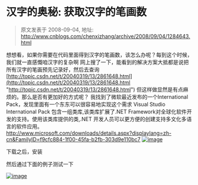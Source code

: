 # 汉字的奥秘: 获取汉字的笔画数 
> 原文发表于 2008-09-04, 地址: http://www.cnblogs.com/chenxizhang/archive/2008/09/04/1284643.html 


想想看，如果你需要在代码里面得到汉字的笔画数，该怎么办呢？每到这个时候，我们就一直感慨咱汉字的复杂啊 网上搜了一下，能看到的解决方案大抵都是说把所有汉字的笔画预先记录好，然后去查询 [http://topic.csdn.net/t/20040319/13/2861648.html](http://topic.csdn.net/t/20040319/13/2861648.html "http://topic.csdn.net/t/20040319/13/2861648.html") 但这样做显然是有点麻烦的。那么是否有更加好的方式呢？ 我找到了微软最近发布的一个International Pack，发现里面有一个东东可以很容易地实现这个需求 Visual Studio International Pack 包含一组类库,该类库扩展了.NET Framework对全球化软件开发的支持。使用该类库提供的类,.NET 开发人员可以更方便的创建支持多文化多语言的软件应用。  
<http://www.microsoft.com/downloads/details.aspx?displaylang=zh-cn&FamilyID=f9cfc884-1f00-45fa-b2fb-303d9e110bc7> [![image](http://www.cnblogs.com/images/cnblogs_com/chenxizhang/WindowsLiveWriter/59573934cfdf_125AE/image_thumb.png)](http://www.cnblogs.com/images/cnblogs_com/chenxizhang/WindowsLiveWriter/59573934cfdf_125AE/image_2.png)

 下载之后，安装

 然后通过下面的例子测试一下

 [![image](http://www.cnblogs.com/images/cnblogs_com/chenxizhang/WindowsLiveWriter/59573934cfdf_125AE/image_thumb_1.png)](http://www.cnblogs.com/images/cnblogs_com/chenxizhang/WindowsLiveWriter/59573934cfdf_125AE/image_4.png)













